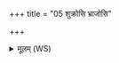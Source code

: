 +++
title = "05 शुक्रोसि भ्राजोसि"

+++
<details><summary>मूलम् (WS)</summary>

शुक्रोसि भ्राजोसि ज्योतिरसि स्वरसि ।  
आप्नुहि श्रेयांसमति समं क्राम ॥ ५ ॥
</details>